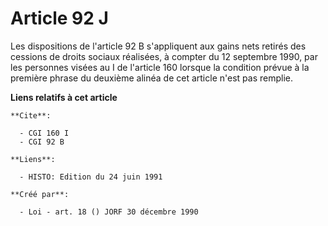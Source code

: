 # Article 92 J

Les dispositions de l'article 92 B s'appliquent aux gains nets retirés des cessions de droits sociaux réalisées, à compter du
12 septembre 1990, par les personnes visées au I de l'article 160 lorsque la condition prévue à la première phrase du
deuxième alinéa de cet article n'est pas remplie.

**Liens relatifs à cet article**

	**Cite**:

	  - CGI 160 I
	  - CGI 92 B

	**Liens**:

	  - HISTO: Edition du 24 juin 1991

	**Créé par**:

	  - Loi - art. 18 () JORF 30 décembre 1990

